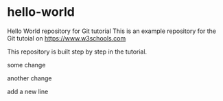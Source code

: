# hello-world
Hello World repository for Git tutorial
This is an example repository for the Git tutoial on https://www.w3schools.com

This repository is built step by step in the tutorial.


some change

another change


add a new line
